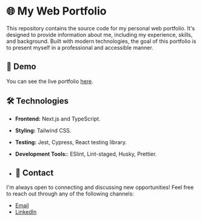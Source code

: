 # 🌐 My Web Portfolio

This repository contains the source code for my personal web portfolio. It's designed to provide information about me, including my experience, skills, and background. Built with modern technologies, the goal of this portfolio is to present myself in a professional and accessible manner.

## 🚀 Demo

You can see the live portfolio [here](https://portfolio-naranjo-f.vercel.app/).

## 🛠️ Technologies

- **Frontend:** Next.js and TypeScript.
- **Styling:** Tailwind CSS.
- **Testing:** Jest, Cypress, React testing library.
- **Development Tools:**: ESlint, Lint-staged, Husky, Prettier.

- ## 📧 Contact

I'm always open to connecting and discussing new opportunities! Feel free to reach out through any of the following channels:

- [Email](mailto:facundo.naranjo00@gmail.com)
- [LinkedIn](https://www.linkedin.com/in/naranjofacundo/)


